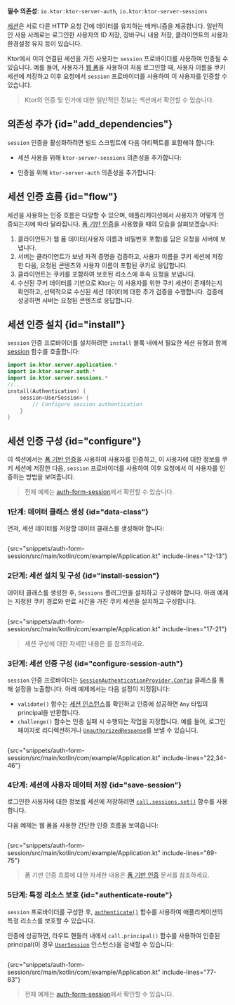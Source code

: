 [//]: # (title: Ktor Server의 세션 인증)

<show-structure for="chapter" depth="2"/>

<tldr>
<p>
<b>필수 의존성</b>: <code>io.ktor:ktor-server-auth</code>, <code>io.ktor:ktor-server-sessions</code>
</p>
<var name="example_name" value="auth-form-session"/>
<include from="lib.topic" element-id="download_example"/>
<include from="lib.topic" element-id="native_server_not_supported"/>
</tldr>

[세션](server-sessions.md)은 서로 다른 HTTP 요청 간에 데이터를 유지하는 메커니즘을 제공합니다. 일반적인 사용 사례로는 로그인한 사용자의 ID 저장, 장바구니 내용 저장, 클라이언트의 사용자 환경설정 유지 등이 있습니다.

Ktor에서 이미 연결된 세션을 가진 사용자는 `session` 프로바이더를 사용하여 인증될 수 있습니다. 예를 들어, 사용자가 [웹 폼](server-form-based-auth.md)을 사용하여 처음 로그인할 때, 사용자 이름을 쿠키 세션에 저장하고 이후 요청에서 `session` 프로바이더를 사용하여 이 사용자를 인증할 수 있습니다.

> Ktor의 인증 및 인가에 대한 일반적인 정보는 [](server-auth.md) 섹션에서 확인할 수 있습니다.

## 의존성 추가 {id="add_dependencies"}
`session` 인증을 활성화하려면 빌드 스크립트에 다음 아티팩트를 포함해야 합니다:

* 세션 사용을 위해 `ktor-server-sessions` 의존성을 추가합니다:

  <var name="artifact_name" value="ktor-server-sessions"/>
  <include from="lib.topic" element-id="add_ktor_artifact"/>

* 인증을 위해 `ktor-server-auth` 의존성을 추가합니다:

  <var name="artifact_name" value="ktor-server-auth"/>
  <include from="lib.topic" element-id="add_ktor_artifact"/>

## 세션 인증 흐름 {id="flow"}

세션을 사용하는 인증 흐름은 다양할 수 있으며, 애플리케이션에서 사용자가 어떻게 인증되는지에 따라 달라집니다. [폼 기반 인증](server-form-based-auth.md)을 사용했을 때의 모습을 살펴보겠습니다:

1. 클라이언트가 웹 폼 데이터(사용자 이름과 비밀번호 포함)를 담은 요청을 서버에 보냅니다.
2. 서버는 클라이언트가 보낸 자격 증명을 검증하고, 사용자 이름을 쿠키 세션에 저장한 다음, 요청된 콘텐츠와 사용자 이름이 포함된 쿠키로 응답합니다.
3. 클라이언트는 쿠키를 포함하여 보호된 리소스에 후속 요청을 보냅니다.
4. 수신된 쿠키 데이터를 기반으로 Ktor는 이 사용자를 위한 쿠키 세션이 존재하는지 확인하고, 선택적으로 수신된 세션 데이터에 대한 추가 검증을 수행합니다. 검증에 성공하면 서버는 요청된 콘텐츠로 응답합니다.

## 세션 인증 설치 {id="install"}
`session` 인증 프로바이더를 설치하려면 `install` 블록 내에서 필요한 세션 유형과 함께 [session](https://api.ktor.io/ktor-server/ktor-server-plugins/ktor-server-auth/io.ktor.server.auth/session.html) 함수를 호출합니다:

```kotlin
import io.ktor.server.application.*
import io.ktor.server.auth.*
import io.ktor.server.sessions.*
//...
install(Authentication) {
    session<UserSession> {
        // Configure session authentication
    }
}
```

## 세션 인증 구성 {id="configure"}

이 섹션에서는 [폼 기반 인증](server-form-based-auth.md)을 사용하여 사용자를 인증하고, 이 사용자에 대한 정보를 쿠키 세션에 저장한 다음, `session` 프로바이더를 사용하여 이후 요청에서 이 사용자를 인증하는 방법을 보여줍니다.

> 전체 예제는 [auth-form-session](https://github.com/ktorio/ktor-documentation/tree/%ktor_version%/codeSnippets/snippets/auth-form-session)에서 확인할 수 있습니다.

### 1단계: 데이터 클래스 생성 {id="data-class"}

먼저, 세션 데이터를 저장할 데이터 클래스를 생성해야 합니다:

```kotlin
```
{src="snippets/auth-form-session/src/main/kotlin/com/example/Application.kt" include-lines="12-13"}

### 2단계: 세션 설치 및 구성 {id="install-session"}

데이터 클래스를 생성한 후, `Sessions` 플러그인을 설치하고 구성해야 합니다. 아래 예제는 지정된 쿠키 경로와 만료 시간을 가진 쿠키 세션을 설치하고 구성합니다.

```kotlin
```

{src="snippets/auth-form-session/src/main/kotlin/com/example/Application.kt" include-lines="17-21"}

> 세션 구성에 대한 자세한 내용은 [](server-sessions.md#configuration_overview)를 참조하세요.

### 3단계: 세션 인증 구성 {id="configure-session-auth"}

`session` 인증 프로바이더는 [`SessionAuthenticationProvider.Config`](https://api.ktor.io/ktor-server/ktor-server-plugins/ktor-server-auth/io.ktor.server.auth/-session-authentication-provider/-config/index.html) 클래스를 통해 설정을 노출합니다. 아래 예제에서는 다음 설정이 지정됩니다:

* `validate()` 함수는 [세션 인스턴스](#data-class)를 확인하고 인증에 성공하면 `Any` 타입의 principal을 반환합니다.
* `challenge()` 함수는 인증 실패 시 수행되는 작업을 지정합니다. 예를 들어, 로그인 페이지로 리디렉션하거나 [`UnauthorizedResponse`](https://api.ktor.io/ktor-server/ktor-server-plugins/ktor-server-auth/io.ktor.server.auth/-unauthorized-response/index.html)를 보낼 수 있습니다.

```kotlin
```
{src="snippets/auth-form-session/src/main/kotlin/com/example/Application.kt" include-lines="22,34-46"}

### 4단계: 세션에 사용자 데이터 저장 {id="save-session"}

로그인한 사용자에 대한 정보를 세션에 저장하려면 [`call.sessions.set()`](server-sessions.md#use_sessions) 함수를 사용합니다.

다음 예제는 웹 폼을 사용한 간단한 인증 흐름을 보여줍니다:

```kotlin
```

{src="snippets/auth-form-session/src/main/kotlin/com/example/Application.kt" include-lines="69-75"}

> 폼 기반 인증 흐름에 대한 자세한 내용은 [폼 기반 인증](server-form-based-auth.md) 문서를 참조하세요.

### 5단계: 특정 리소스 보호 {id="authenticate-route"}

`session` 프로바이더를 구성한 후, [`authenticate()`](server-auth.md#authenticate-route) 함수를 사용하여 애플리케이션의 특정 리소스를 보호할 수 있습니다.

인증에 성공하면, 라우트 핸들러 내에서 `call.principal()` 함수를 사용하여 인증된 principal(이 경우 [`UserSession`](#data-class) 인스턴스)을 검색할 수 있습니다:

```kotlin
```

{src="snippets/auth-form-session/src/main/kotlin/com/example/Application.kt" include-lines="77-83"}

> 전체 예제는 [auth-form-session](https://github.com/ktorio/ktor-documentation/tree/%ktor_version%/codeSnippets/snippets/auth-form-session)에서 확인할 수 있습니다.